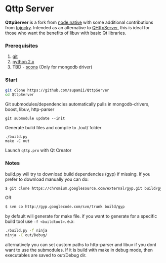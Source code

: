 # Qttp Server

<b>QttpServer</b> is a fork from [node.native](https://github.com/d5/node.native) with some additional contributions from [tojocky](https://github.com/tojocky/node.native).  Intended as an alternative to [QHttpServer](https://github.com/nikhilm/qhttpserver), this is ideal for those who want the benefits of libuv with basic Qt libraries.

### Prerequisites

1. [git](http://git-scm.com/)
2. [python 2.x](https://www.python.org/)
3. TBD - [scons](http://www.scons.org/) (Only for mongodb driver)

### Start

```bash
git clone https://github.com/supamii/QttpServer
cd QttpServer
```

Git submodules/dependencies automatically pulls in mongodb-drivers, boost, libuv, http-parser
```base
git submodule update --init
```

Generate build files and compile to ./out/ folder
```base
./build.py
make -C out
```

Launch `qttp.pro` with Qt Creator

### Notes
build.py will try to download build dependencies (gyp) if missing.
If you prefer to download manually you can do:
```bash
$ git clone https://chromium.googlesource.com/external/gyp.git build/gyp
```
OR
```bash
$ svn co http://gyp.googlecode.com/svn/trunk build/gyp
```
by default will generate for make file. if you want to generate for a specific build tool use `-f <buildtool>`. e.x:
```bash
./build.py -f ninja
ninja -C out/Debug/
```
alternatively you can set custom paths to http-parser and libuv if you dont want to use the submodules.
If it is build with make in debug mode, then executables are saved to out/Debug dir.

